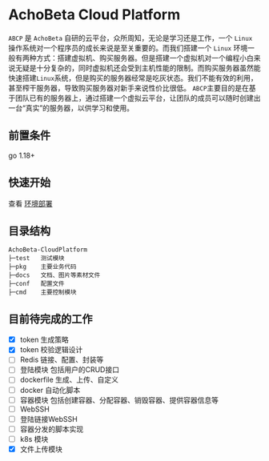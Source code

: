 # AchoBeta Cloud Platform

`ABCP` 是 `AchoBeta` 自研的云平台，众所周知，无论是学习还是工作，一个 `Linux` 操作系统对一个程序员的成长来说是至关重要的。而我们搭建一个 `Linux` 环境一般有两种方式：搭建虚拟机、购买服务器。但是搭建一个虚拟机对一个编程小白来说无疑是十分复杂的，同时虚拟机还会受到主机性能的限制。而购买服务器虽然能快速搭建`Linux`系统，但是购买的服务器经常是吃灰状态。我们不能有效的利用，甚至榨干服务器，导致购买服务器对新手来说性价比很低。
`ABCP`主要目的是在基于团队已有的服务器上，通过搭建一个虚拟云平台，让团队的成员可以随时创建出一台“真实”的服务器，以供学习和使用。

## 前置条件
go 1.18+

## 快速开始
查看 [环境部署](./docs/setup.md)

## 目录结构
```text
AchoBeta-CloudPlatform 
├─test   测试模块
├─pkg    主要业务代码
├─docs   文档、图片等素材文件
├─conf   配置文件
├─cmd    主要控制模块
```


## 目前待完成的工作

- [x] token 生成策略
- [x] token 校验逻辑设计
- [ ] Redis 链接、配置、封装等
- [ ] 登陆模块 包括用户的CRUD接口
- [ ] dockerfile 生成、上传、自定义
- [ ] docker 自动化脚本
- [ ] 容器模块 包括创建容器、分配容器、销毁容器、提供容器信息等
- [ ] WebSSH
- [ ] 登陆链接WebSSH
- [ ] 容器分发的脚本实现
- [ ] k8s 模块
- [x] 文件上传模块